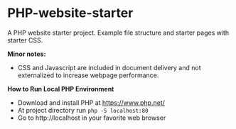 # PHP-website-starter
A PHP website starter project.  Example file structure and starter pages with starter CSS.

**Minor notes:**
- CSS and Javascript are included in document delivery and not externalized to increase webpage performance.

**How to Run Local PHP Environment**
- Download and install PHP at https://www.php.net/
- At project directory run `php -S localhost:80`
- Go to http://localhost in your favorite web browser
